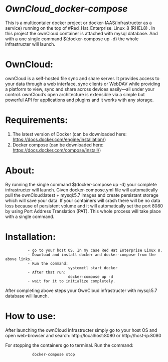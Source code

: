 # ***OwnCloud_docker-compose***
 
 This is a multicontaier docker project or docker-IAAS(infrastructer as a service) running on the top of #Red_Hat_Enterprise_Linux_8 (RHEL8) . In this project the ownCloud container is attached with mysql database. And with a one single command $(docker-compose up -d) the whole infrastructer will launch.

# OwnCloud:

ownCloud is a self-hosted file sync and share server. It provides access to your data through a web interface, sync clients or WebDAV while providing a platform to view, sync and share across devices easily—all under your control. ownCloud’s open architecture is extensible via a simple but powerful API for applications and plugins and it works with any storage.
          
# Requirements:
1. The latest version of Docker (can be downloaded here: https://docs.docker.com/engine/installation/)
2. Docker compose (can be downloaded here: https://docs.docker.com/compose/install/)

# About:
By running the single command $(docker-compose up -d) your complete infrastructer will launch. Given docker-compose.yml file will automatically pull the ownCloud:latest + mysql:5.7 images and create persistant storage which will save your data. If your containers will crash there will be no data loss because of persistent volume and it will automatically set the port 8080 by using Port Address Translation (PAT). This whole process will take place with a single command.

# Installation:
              - go to your host OS. In my case Red Hat Enterprise Linux 8.
              - Download and install docker and docker-compose from the above links. 
              - Run the command:
                                systemctl start docker
              - After that run:
                                docker-compose up -d
              - wait for it to initialize completely.
After completing above steps your OwnCloud infrastructer with mysql:5.7 database will launch.

# How to use:
  
 After launching the ownCloud infrastructer simply go to your host OS and open web-browser and search:
                 http://localhost:8080 or http://host-ip:8080
                            
 For stopping the containers go to terminal.
 Run the command:
 
                docker-compose stop
  
